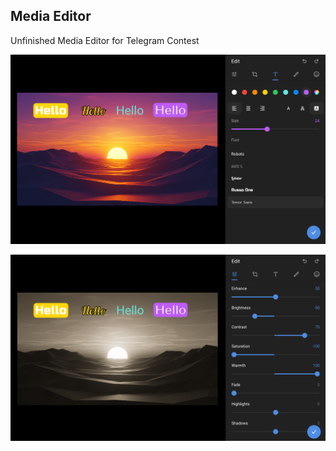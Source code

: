 ## Media Editor

Unfinished Media Editor for Telegram Contest

![Example 1](https://github.com/inferst/media-editor/blob/main/public/example1.png?raw=true)

![Example 2](https://github.com/inferst/media-editor/blob/main/public/example2.png?raw=true)
